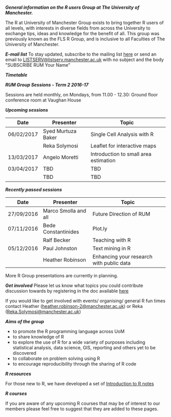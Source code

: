 ***General information on the R users Group at The University of Manchester.***

The R at University of Manchester Group exists to bring together R users of all levels, with interests in diverse fields from across the University to exchange tips, ideas and knowledge for the benefit of all. This group was previously known as the FLS R Group, and is inclusive to all Faculties of The University of Manchester.

***E-mail list***
To stay updated, subscribe to the mailing list [here](https://listserv.manchester.ac.uk/cgi-bin/wa?A0=RUM) or send an email to LISTSERV@listserv.manchester.ac.uk with no subject and the body "SUBSCRIBE RUM Your Name"

***Timetable***

***RUM Group Sessions - Term 2 2016-17***

Sessions are held monthly, on Mondays, from 11.00 - 12.30:
Ground floor conference room at Vaughan House

***Upcoming sessions***

| Date       | Presenter            | Topic                                    |
|------------|----------------------|------------------------------------------|
| 06/02/2017 |Syed Murtuza Baker    | Single Cell Analysis with R              |
|            |Reka Solymosi         | Leaflet for interactive maps             |
| 13/03/2017 | Angelo Moretti       | Introduction to small area estimation    |
| 03/04/2017 | TBD                  | TBD                                      |
|            | TBD                  | TBD                                      |

***Recently passed sessions***

| Date       | Presenter            | Topic                                    |
|------------|----------------------|------------------------------------------|
| 27/09/2016 | Marco Smolla and all | Future Direction of RUM                  |
| 07/11/2016 | Bede Constantinides  | Plot.ly                                  |
|            | Ralf Becker          | Teaching with R                          |
| 05/12/2016 | Paul Johnston        | Text mining in R                         |
|            | Heather Robinson     | Enhancing your research with public data |

More R Group presentations are currently in planning.

***Get involved***
Please let us know what topics you could contribute discussion towards by registering in the doc available [here](https://docs.google.com/spreadsheets/d/1hgfJAesxnmtkBjx5fNHAAdguUIb0AJEvIb6ygCNG4IM/edit#gid=0)

If you would like to get involved with events/ organising/ general R fun times contact Heather (heather.robinson-2@manchester.ac.uk) or Reka (Reka.Solymosi@manchester.ac.uk)

***Aims of the group***

- to promote the R programming language across UoM
- to share knowledge of R
- to explore the use of R for a wide variety of purposes including statistical analysis, data science, GIS, reporting and others yet to be discovered
- to collaborate on problem solving using R
- to encourage reproducibility through the sharing of R code

***R resources***

For those new to R, we have developed a set of [Introduction to R notes](https://github.com/RUMgroup/introduction_2_R)

***R courses***

If you are aware of any upcoming R courses that may be of interest to our members please feel free to suggest that they are added to these pages.

